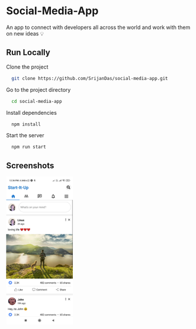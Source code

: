 # Social-Media-App

An app to connect with developers all across the world and work with them on new ideas 💡

## Run Locally

Clone the project

```bash
  git clone https://github.com/SrijanDas/social-media-app.git
```

Go to the project directory

```bash
  cd social-media-app
```

Install dependencies

```bash
  npm install
```

Start the server

```bash
  npm run start
```

## Screenshots

<img src="./assets/home.jpg" width="180" height="400">
